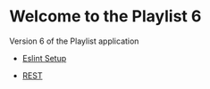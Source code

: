 Welcome to the Playlist 6
=========================

Version 6 of the Playlist application

- [Eslint Setup](https://dev.to/bigyank/a-quick-guide-to-setup-eslint-with-airbnb-and-prettier-3di2)

- [REST](https://www.vinaysahni.com/best-practices-for-a-pragmatic-restful-api)
